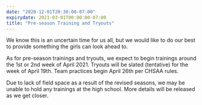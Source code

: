 ```yaml
---
date: "2020-12-01T20:30:00-07:00"
expirydate: 2021-03-01T00:00:00-07:00
title: "Pre-season Training and Tryouts"
---
```


We know this is an uncertain time for us all, but we would like to do our best
to provide something the girls can look ahead to.

<!--more-->

As for pre-season trainings and tryouts, we expect to begin trainings around the
1st or 2nd week of April 2021. Tryouts will be slated (tentative) for the week
of April 19th. Team practices begin April 26th per CHSAA rules.

Due to lack of field space as a result of the revised seasons, we may be unable
to hold any trainings at the high school. More details will be released as we
get closer.
